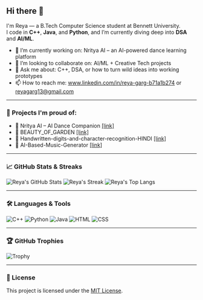 ## Hi there 👋

I'm Reya — a B.Tech Computer Science student at Bennett University.  
I code in **C++**, **Java**, and **Python**, and I’m currently diving deep into **DSA** and **AI/ML**.

- 🔭 I’m currently working on: Nritya AI – an AI-powered dance learning platform  
- 👯 I’m looking to collaborate on: AI/ML + Creative Tech projects  
- 💬 Ask me about: C++, DSA, or how to turn wild ideas into working prototypes  
- 📫 How to reach me: www.linkedin.com/in/reya-garg-b71a1b274 or reyagarg13@gmail.com  

---

### 🚀 Projects I'm proud of:
- 💃 Nritya AI – AI Dance Companion [[link]](https://github.com/reyagarg13/Nritya_AI)
- 🌸 BEAUTY_OF_GARDEN [[link]](https://github.com/reyagarg13/BEAUTY_OF_GARDEN)
- 📝 Handwritten-digits-and-character-recognition-HINDI [[link]](https://github.com/reyagarg13/Handwritten-digits-and-character-recognition-HINDI)
- 🎵 AI-Based-Music-Generator [[link]](https://github.com/pallav110/AI-Based-Music-Generator)  

---

### 📈 GitHub Stats & Streaks
![Reya's GitHub Stats](https://github-readme-stats.vercel.app/api?username=reyagarg13&show_icons=true&theme=tokyonight)
![Reya's Streak](https://github-readme-streak-stats.herokuapp.com/?user=reyagarg13&theme=tokyonight)
![Reya's Top Langs](https://github-readme-stats.vercel.app/api/top-langs/?username=reyagarg13&layout=compact&theme=tokyonight)

---

### 🛠️ Languages & Tools
![C++](https://img.shields.io/badge/C++-00599C?style=for-the-badge&logo=cplusplus&logoColor=white)
![Python](https://img.shields.io/badge/Python-3776AB?style=for-the-badge&logo=python&logoColor=white)
![Java](https://img.shields.io/badge/Java-ED8B00?style=for-the-badge&logo=java&logoColor=white)
![HTML](https://img.shields.io/badge/HTML5-E34F26?style=for-the-badge&logo=html5&logoColor=white)
![CSS](https://img.shields.io/badge/CSS3-1572B6?style=for-the-badge&logo=css3&logoColor=white)

---

### 🏆 GitHub Trophies
![Trophy](https://github-profile-trophy.vercel.app/?username=reyagarg13&theme=gruvbox)

---

### 📜 License
This project is licensed under the [MIT License](https://opensource.org/licenses/MIT).
